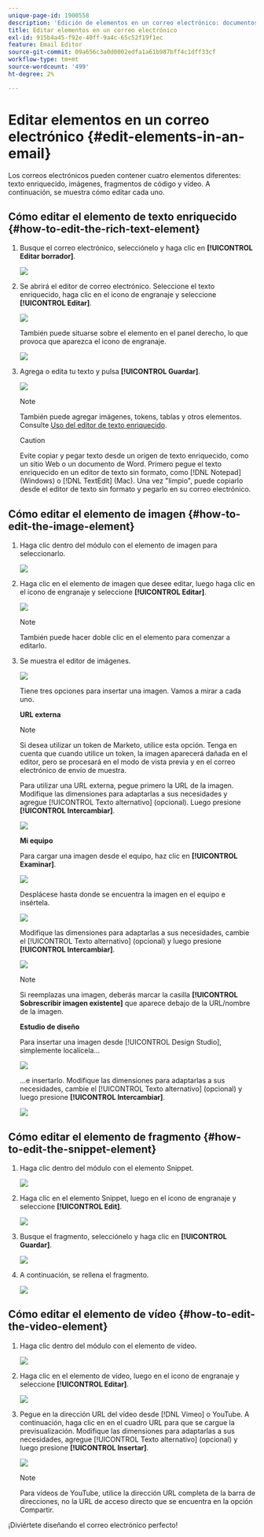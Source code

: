 ```yaml
---
unique-page-id: 1900558
description: 'Edición de elementos en un correo electrónico: documentos de Marketo, documentación del producto'
title: Editar elementos en un correo electrónico
exl-id: 915b4a45-f92e-40ff-9a4c-65c52f19f1ec
feature: Email Editor
source-git-commit: 09a656c3a0d0002edfa1a61b987bff4c1dff33cf
workflow-type: tm+mt
source-wordcount: '499'
ht-degree: 2%

---
```


# Editar elementos en un correo electrónico {#edit-elements-in-an-email}

Los correos electrónicos pueden contener cuatro elementos diferentes: texto enriquecido, imágenes, fragmentos de código y vídeo. A continuación, se muestra cómo editar cada uno.

## Cómo editar el elemento de texto enriquecido {#how-to-edit-the-rich-text-element}

1. Busque el correo electrónico, selecciónelo y haga clic en **[!UICONTROL Editar borrador]**.

   ![](assets/one-edited.png)

1. Se abrirá el editor de correo electrónico. Seleccione el texto enriquecido, haga clic en el icono de engranaje y seleccione **[!UICONTROL Editar]**.

   ![](assets/two.png)

   También puede situarse sobre el elemento en el panel derecho, lo que provoca que aparezca el icono de engranaje.

   ![](assets/three.png)

1. Agrega o edita tu texto y pulsa **[!UICONTROL Guardar]**.

   ![](assets/four.png)

   >[!NOTE]
   >
   >También puede agregar imágenes, tokens, tablas y otros elementos. Consulte [Uso del editor de texto enriquecido](/help/marketo/product-docs/email-marketing/general/understanding-the-email-editor/using-the-rich-text-editor.md).

   >[!CAUTION]
   >
   >Evite copiar y pegar texto desde un origen de texto enriquecido, como un sitio Web o un documento de Word. Primero pegue el texto enriquecido en un editor de texto sin formato, como [!DNL Notepad] (Windows) o [!DNL TextEdit] (Mac). Una vez &quot;limpio&quot;, puede copiarlo desde el editor de texto sin formato y pegarlo en su correo electrónico.

## Cómo editar el elemento de imagen {#how-to-edit-the-image-element}

1. Haga clic dentro del módulo con el elemento de imagen para seleccionarlo.

   ![](assets/five.png)

1. Haga clic en el elemento de imagen que desee editar, luego haga clic en el icono de engranaje y seleccione **[!UICONTROL Editar]**.

   ![](assets/six.png)

   >[!NOTE]
   >
   >También puede hacer doble clic en el elemento para comenzar a editarlo.

1. Se muestra el editor de imágenes.

   ![](assets/seven.png)

   Tiene tres opciones para insertar una imagen. Vamos a mirar a cada uno.

   **URL externa**

   >[!NOTE]
   >
   >Si desea utilizar un token de Marketo, utilice esta opción. Tenga en cuenta que cuando utilice un token, la imagen aparecerá dañada en el editor, pero se procesará en el modo de vista previa y en el correo electrónico de envío de muestra.

   Para utilizar una URL externa, pegue primero la URL de la imagen. Modifique las dimensiones para adaptarlas a sus necesidades y agregue [!UICONTROL Texto alternativo] (opcional). Luego presione **[!UICONTROL Intercambiar]**.

   ![](assets/eight.png)

   **Mi equipo**

   Para cargar una imagen desde el equipo, haz clic en **[!UICONTROL Examinar]**.

   ![](assets/nine.png)

   Desplácese hasta donde se encuentra la imagen en el equipo e insértela.

   ![](assets/ten.png)

   Modifique las dimensiones para adaptarlas a sus necesidades, cambie el [!UICONTROL Texto alternativo] (opcional) y luego presione **[!UICONTROL Intercambiar]**.

   ![](assets/eleven.png)

   >[!NOTE]
   >
   >Si reemplazas una imagen, deberás marcar la casilla **[!UICONTROL Sobrescribir imagen existente]** que aparece debajo de la URL/nombre de la imagen.

   **Estudio de diseño**

   Para insertar una imagen desde [!UICONTROL Design Studio], simplemente localícela...

   ![](assets/twelve.png)

   ...e insertarlo. Modifique las dimensiones para adaptarlas a sus necesidades, cambie el [!UICONTROL Texto alternativo] (opcional) y luego presione **[!UICONTROL Intercambiar]**.

   ![](assets/thirteen.png)

## Cómo editar el elemento de fragmento {#how-to-edit-the-snippet-element}

1. Haga clic dentro del módulo con el elemento Snippet.

   ![](assets/fourteen.png)

1. Haga clic en el elemento Snippet, luego en el icono de engranaje y seleccione **[!UICONTROL Edit]**.

   ![](assets/fifteen.png)

1. Busque el fragmento, selecciónelo y haga clic en **[!UICONTROL Guardar]**.

   ![](assets/sixteen.png)

1. A continuación, se rellena el fragmento.

   ![](assets/eighteen.png)

## Cómo editar el elemento de vídeo {#how-to-edit-the-video-element}

1. Haga clic dentro del módulo con el elemento de vídeo.

   ![](assets/nineteen.png)

1. Haga clic en el elemento de vídeo, luego en el icono de engranaje y seleccione **[!UICONTROL Editar]**.

   ![](assets/twenty.png)

1. Pegue en la dirección URL del vídeo desde [!DNL Vimeo] o YouTube. A continuación, haga clic en en el cuadro URL para que se cargue la previsualización. Modifique las dimensiones para adaptarlas a sus necesidades, agregue [!UICONTROL Texto alternativo] (opcional) y luego presione **[!UICONTROL Insertar]**.

   ![](assets/twentyone.png)

   >[!NOTE]
   >
   >Para vídeos de YouTube, utilice la dirección URL completa de la barra de direcciones, no la URL de acceso directo que se encuentra en la opción Compartir.

¡Diviértete diseñando el correo electrónico perfecto!
